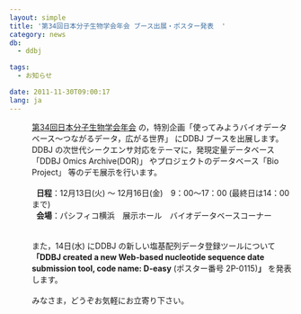 ```yaml
---
layout: simple
title: '第34回日本分子生物学会年会 ブース出展・ポスター発表  '
category: news
db:
  - ddbj

tags:
  - お知らせ

date: 2011-11-30T09:00:17
lang: ja
---
```


<html>

<dl>
    <dd><a href="http://www.aeplan.co.jp/mbsj2011/index.html" target="_new">第34回日本分子生物学会年会</a> の，特別企画「使ってみようバイオデータベース～つながるデータ，広がる世界」 にDDBJ ブースを出展します。<br>DDBJ の次世代シークエンサ対応をテーマに，発現定量データベース「DDBJ Omics Archive(DOR)」 やプロジェクトのデータベース「Bio Project」 等のデモ展示を行います。<br><br>  <b>日程</b>：12月13日(火) ～ 12月16日(金)　9：00～17：00 (最終日は14：00まで)<br>  <b>会場</b>：パシフィコ横浜　展示ホール　バイオデータベースコーナー<br><br><br>また，14日(水) にDDBJ の新しい塩基配列データ登録ツールについて<b>「DDBJ created a new Web-based nucleotide sequence date submission tool, code name: D-easy</b> (ポスター番号 2P-0115)<b>」</b> を発表します。<br><br>みなさま，どうぞお気軽にお立寄り下さい。</dd>
</dl>
</html>
